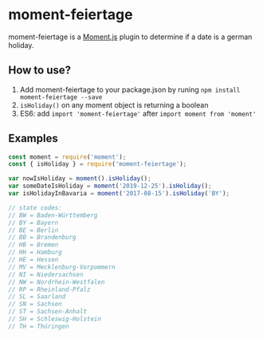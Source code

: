 # moment-feiertage
moment-feiertage is a [Moment.js](http://momentjs.com/) plugin to determine if a date is a german holiday.

## How to use?
1. Add moment-feiertage to your package.json by runing `npm install moment-feiertage --save`
2. `isHoliday()` on any moment object is returning a boolean
3. ES6: add `import 'moment-feiertage'` after `import moment from 'moment'`

## Examples
```javascript
const moment = require('moment');
const { isHoliday } = require('moment-feiertage');

var nowIsHoliday = moment().isHoliday();
var someDateIsHoliday = moment('2019-12-25').isHoliday();
var isHolidayInBavaria = moment('2017-08-15').isHoliday('BY');

// state codes:
// BW = Baden-Württemberg
// BY = Bayern
// BE = Berlin
// BB = Brandenburg
// HB = Bremen
// HH = Hamburg
// HE = Hessen
// MV = Mecklenburg-Vorpommern
// NI = Niedersachsen
// NW = Nordrhein-Westfalen
// RP = Rheinland-Pfalz
// SL = Saarland
// SN = Sachsen
// ST = Sachsen-Anhalt
// SH = Schleswig-Holstein
// TH = Thüringen
```